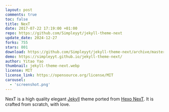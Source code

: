 ```yaml
---
layout: post
comments: true
toc: false
title: NexT
date: 2017-07-22 17:19:00 +01:00
repo: https://github.com/Simpleyyt/jekyll-theme-next
update_date: 2024-12-27
forks: 755
stars: 801
download: https://github.com/Simpleyyt/jekyll-theme-next/archive/master.zip
demo: https://simpleyyt.github.io/jekyll-theme-next/
author: Yitao Yao
thumbnail: jekyll-theme-next.webp
license: MIT
license_link: https://opensource.org/license/MIT
carousel: 
  - 'screenshot.png'
---
```


NexT is a high quality elegant [Jekyll](https://jekyllrb.com) theme ported from [Hexo NexT](https://github.com/iissnan/hexo-theme-next).
It is crafted from scratch, with love.

